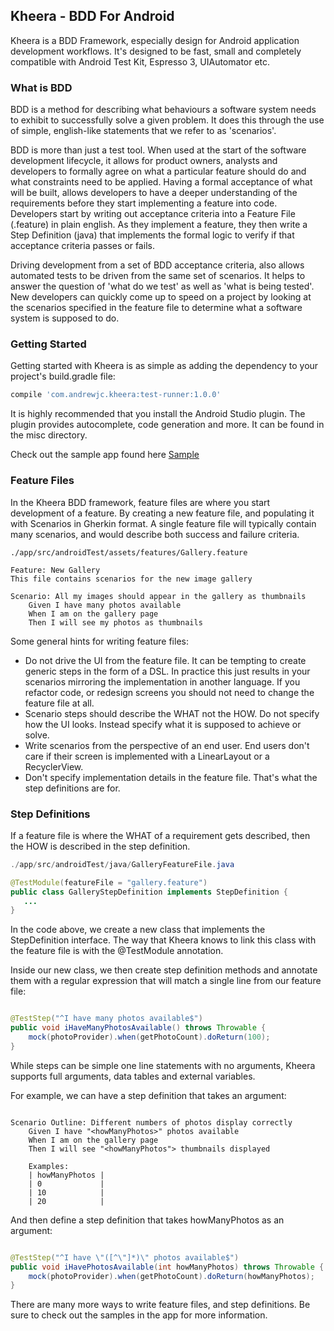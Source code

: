 ## Kheera - BDD For Android

Kheera is a BDD Framework, especially design for Android application development workflows. It's designed to be fast, small and completely compatible with Android Test Kit, Espresso 3, UIAutomator etc.

### What is BDD

BDD is a method for describing what behaviours a software system needs to exhibit to successfully solve a given problem. It does this through the use of simple, english-like statements that we refer to as 'scenarios'.

BDD is more than just a test tool. When used at the start of the software development lifecycle, it allows for product owners, analysts and developers to formally agree on what a particular feature should do and what constraints need to be applied. Having a formal acceptance of what will be built, allows developers to have a deeper understanding of the requirements before they start implementing a feature into code. Developers start by writing out acceptance criteria into a Feature File (.feature) in plain english. As they implement a feature, they then write a Step Definition (java) that implements the formal logic to verify if that acceptance criteria passes or fails.

Driving development from a set of BDD acceptance criteria, also allows automated tests to be driven from the same set of scenarios. It helps to answer the question of 'what do we test' as well as 'what is being tested'. New developers can quickly come up to speed on a project by looking at the scenarios specified in the feature file to determine what a software system is supposed to do.

### Getting Started

Getting started with Kheera is as simple as adding the dependency to your project's build.gradle file:

```gradle
compile 'com.andrewjc.kheera:test-runner:1.0.0'
```

It is highly recommended that you install the Android Studio plugin. The plugin provides autocomplete, code generation and more. It can be found in the misc directory.

Check out the sample app found here [Sample](https://github.com/andrewjc/kheera-testrunner-android/tree/master/app)

### Feature Files

In the Kheera BDD framework, feature files are where you start development of a feature. By creating a new feature file, and populating it with Scenarios in Gherkin format. A single feature file will typically contain many scenarios, and would describe both success and failure criteria.

```gherkin
./app/src/androidTest/assets/features/Gallery.feature

Feature: New Gallery
This file contains scenarios for the new image gallery

Scenario: All my images should appear in the gallery as thumbnails
    Given I have many photos available
    When I am on the gallery page
    Then I will see my photos as thumbnails

```

Some general hints for writing feature files:

* Do not drive the UI from the feature file. It can be tempting to create generic steps in the form of a DSL. In practice this just results in your scenarios mirroring the implementation in another language. If you refactor code, or redesign screens you should not need to change the feature file at all.
* Scenario steps should describe the WHAT not the HOW. Do not specify how the UI looks. Instead specify what it is supposed to achieve or solve.
* Write scenarios from the perspective of an end user. End users don't care if their screen is implemented with a LinearLayout or a RecyclerView. 
* Don't specify implementation details in the feature file. That's what the step definitions are for.

### Step Definitions

If a feature file is where the WHAT of a requirement gets described, then the HOW is described in the step definition. 

```java
./app/src/androidTest/java/GalleryFeatureFile.java

@TestModule(featureFile = "gallery.feature")
public class GalleryStepDefinition implements StepDefinition {
   ...
}

```

In the code above, we create a new class that implements the StepDefinition interface. The way that Kheera knows to link this class with the feature file is with the @TestModule annotation. 

Inside our new class, we then create step definition methods and annotate them with a regular expression that will match a single line from our feature file:

```java

@TestStep("^I have many photos available$")
public void iHaveManyPhotosAvailable() throws Throwable {
    mock(photoProvider).when(getPhotoCount).doReturn(100);
}

```

While steps can be simple one line statements with no arguments, Kheera supports full arguments, data tables and external variables.

For example, we can have a step definition that takes an argument:

```gherkin

Scenario Outline: Different numbers of photos display correctly
    Given I have "<howManyPhotos>" photos available
    When I am on the gallery page
    Then I will see "<howManyPhotos"> thumbnails displayed

    Examples:
    | howManyPhotos |
    | 0             |
    | 10            |
    | 20            |

```

And then define a step definition that takes howManyPhotos as an argument:

```java

@TestStep("^I have \"([^\"]*)\" photos available$")
public void iHavePhotosAvailable(int howManyPhotos) throws Throwable {
    mock(photoProvider).when(getPhotoCount).doReturn(howManyPhotos);
}

```

There are many more ways to write feature files, and step definitions. Be sure to check out the samples in the app for more information.
